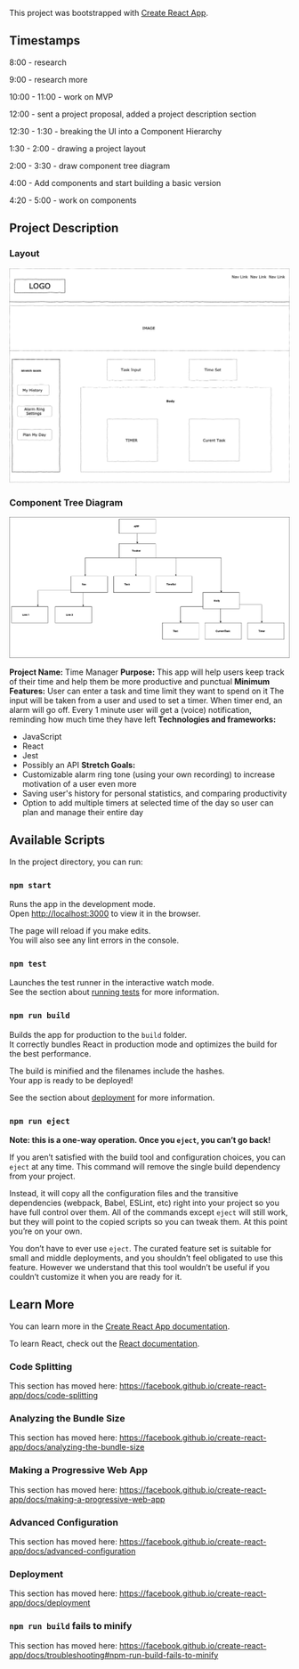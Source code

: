 This project was bootstrapped with [Create React App](https://github.com/facebook/create-react-app).

## Timestamps

8:00 - research

9:00 - research more

10:00 - 11:00 - work on MVP

12:00 -  sent a project proposal, added a project description section

12:30 - 1:30 - breaking the UI into a Component Hierarchy

1:30 - 2:00 - drawing a project layout

2:00 - 3:30 - draw component tree diagram

4:00 - Add components and start building a basic version

4:20 - 5:00 - work on components 
## Project Description

### Layout

![](public/time_manager.png)

### Component Tree Diagram

![](public/components.png)

**Project Name:** Time Manager
**Purpose:** This app will help users keep track of their time and help them be more productive and punctual
**Minimum Features:**
User can enter a task and time limit they want to spend on it
The input will be taken from a user and used to set a timer. When timer end, an alarm will go off.
Every 1 minute user will get a (voice) notification, reminding how much time they have left
**Technologies and frameworks:**
* JavaScript
* React
* Jest
* Possibly an API
**Stretch Goals:**
* Customizable alarm ring tone (using your own recording) to increase motivation of a user even more
* Saving user's history for personal statistics, and comparing productivity
* Option to add multiple timers at selected time of the day so user can plan and manage their entire day

## Available Scripts

In the project directory, you can run:

### `npm start`

Runs the app in the development mode.<br />
Open [http://localhost:3000](http://localhost:3000) to view it in the browser.

The page will reload if you make edits.<br />
You will also see any lint errors in the console.

### `npm test`

Launches the test runner in the interactive watch mode.<br />
See the section about [running tests](https://facebook.github.io/create-react-app/docs/running-tests) for more information.

### `npm run build`

Builds the app for production to the `build` folder.<br />
It correctly bundles React in production mode and optimizes the build for the best performance.

The build is minified and the filenames include the hashes.<br />
Your app is ready to be deployed!

See the section about [deployment](https://facebook.github.io/create-react-app/docs/deployment) for more information.

### `npm run eject`

**Note: this is a one-way operation. Once you `eject`, you can’t go back!**

If you aren’t satisfied with the build tool and configuration choices, you can `eject` at any time. This command will remove the single build dependency from your project.

Instead, it will copy all the configuration files and the transitive dependencies (webpack, Babel, ESLint, etc) right into your project so you have full control over them. All of the commands except `eject` will still work, but they will point to the copied scripts so you can tweak them. At this point you’re on your own.

You don’t have to ever use `eject`. The curated feature set is suitable for small and middle deployments, and you shouldn’t feel obligated to use this feature. However we understand that this tool wouldn’t be useful if you couldn’t customize it when you are ready for it.

## Learn More

You can learn more in the [Create React App documentation](https://facebook.github.io/create-react-app/docs/getting-started).

To learn React, check out the [React documentation](https://reactjs.org/).

### Code Splitting

This section has moved here: https://facebook.github.io/create-react-app/docs/code-splitting

### Analyzing the Bundle Size

This section has moved here: https://facebook.github.io/create-react-app/docs/analyzing-the-bundle-size

### Making a Progressive Web App

This section has moved here: https://facebook.github.io/create-react-app/docs/making-a-progressive-web-app

### Advanced Configuration

This section has moved here: https://facebook.github.io/create-react-app/docs/advanced-configuration

### Deployment

This section has moved here: https://facebook.github.io/create-react-app/docs/deployment

### `npm run build` fails to minify

This section has moved here: https://facebook.github.io/create-react-app/docs/troubleshooting#npm-run-build-fails-to-minify
